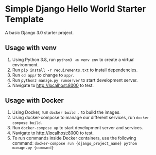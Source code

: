# Simple Django Hello World Starter Template

A basic Django 3.0 starter project.

## Usage with venv

1. Using Python 3.8, run `python3 -m venv env` to create a virtual environment.
2. Run `pip install -r requirements.txt` to install dependencies.
3. Run `cd app/` to change to `app/`.
4. Run `python3 manage.py runserver` to start development server.
5. Navigate to [http://localhost:8000](http://localhost:8000) to test.

## Usage with Docker

1. Using Docker, run `docker build .` to build the images.
2. Using docker-compose to manage our different services, run `docker-compose build`.
3. Run `docker-compose up` to start development server and services.
4. Navigate to [http://localhost:8000](http://localhost:8000) to test.
5. To run commands inside Docker containers, use the following command: `docker-compose run {django_project_name} python manage.py {command}`
